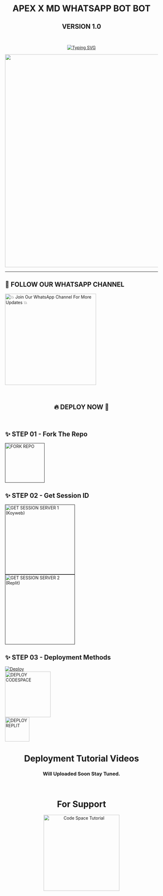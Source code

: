 
<h1 align="center"> APEX X MD WHATSAPP BOT BOT</h1>
<h2 align="center">VERSION 1.0</h2>
<br>
<p align="center">
<a href="[![Typing SVG](https://readme-typing-svg.demolab.com/?lines=First+line+of+text;Second+line+of+text)](https://git.io/typing-svg)"><img src="https://readme-typing-svg.demolab.com?font=Fira+Code&weight=700&size=25&pause=1000&color=5513F7&width=435&lines=Apex x MD WhatsApp Bot 
Developed By Sethika " alt="Typing SVG" /></a>
</p>
<p align="center">
<a href="https://github.com/APEX-X-MD">
    <img src="https://ibb.co/d6vcCSs"  width="700px">
</a>
<hr>

## 📢 FOLLOW OUR WHATSAPP CHANNEL

<a href="https://whatsapp.com/channel/0029VayNoInAe5VhI3hJHb2f"><img src="https://img.shields.io/badge/Join%20Our%20WhatsApp%20Channel-green" alt="💥 Join Our WhatsApp Channel For More Updates 💥" width="300"></a>

<br>

<div align="center">
 
  <h2>🔥 DEPLOY NOW 🤖</h2>
</div>

<br>

## ✨️ STEP 01 -  Fork The Repo

<a href=""><img src="https://img.shields.io/badge/Fork%20the%20Repo-8A2BE2" alt="FORK REPO" width="130"></a>

## ✨️ STEP 02 -  Get Session ID

<a href=""><img src="https://img.shields.io/badge/Session ID Server 1 Koyeb-blue" alt="GET SESSION SERVER 1 (Koyweb)" width="230"></a><br>
<a href=""><img src="https://img.shields.io/badge/Session ID Server 2 Replit-blue" alt="GET SESSION SERVER 2 (Replit)" width="230"></a>



## ✨️ STEP 03 -  Deployment Methods

<a href="">
  <img src="https://www.herokucdn.com/deploy/button.svg" alt="Deploy">
</a><br>
<a href="#"><img src="https://img.shields.io/badge/Code Space-green" alt="DEPLOY CODESPACE" width="150"></a>
<br>
<a href="https://replit.com/"><img src="https://img.shields.io/badge/Replit-green" alt="DEPLOY REPLIT" width="80"></a>
<br>

<div align="center">
 
  <h1>Deployment Tutorial Videos</h1>
  <h3>Will Uploaded Soon Stay Tuned.</h3>
<br>
</div>

<div align="center">
 
  <h1>For Support</h1>
  <a href="https://chat.whatsapp.com/HxH9S5DXpEVCLhe6v8l6at"><img src="https://img.shields.io/badge/WhatsApp Group-greed" alt="Code Space Tutorial" width="250"></a><br>
<br>
</div>
